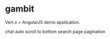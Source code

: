 gambit
======

Vert.x + AngularJS demo application.

chat auto scroll to bottom
search page pagination